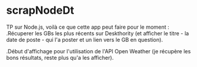 # scrapNodeDt
TP sur Node.js, voilà ce que cette app peut faire pour le moment : 
.Récuperer les GBs les plus récents sur Deskthority (et afficher le titre - la date de poste - qui l'a poster et un lien vers le GB en question).

.Début d'affichage pour l'utilisation de l'API Open Weather (je récupère les bons résultats, reste plus qu'a les afficher).